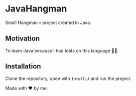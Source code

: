 # JavaHangman

Small Hangman 💀 project created in Java.

## Motivation

To learn Java because I had tests on this language 👨‍🎓.

## Installation

Clone the repository, open with `IntelliJ` and run the project.

Made with ❤️ by me.
